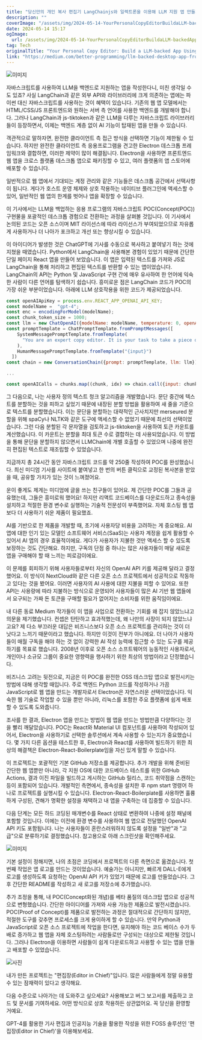 ```yaml
---
title: "당신만의 개인 복사 편집기 LangChainjs와 일렉트론을 이용해 LLM 지원 앱 만들기"
description: ""
coverImage: "/assets/img/2024-05-14-YourPersonalCopyEditorBuildaLLM-backedAppUsingLangChainjsandElectron_0.png"
date: 2024-05-14 15:17
ogImage: 
  url: /assets/img/2024-05-14-YourPersonalCopyEditorBuildaLLM-backedAppUsingLangChainjsandElectron_0.png
tag: Tech
originalTitle: "Your Personal Copy Editor: Build a LLM-backed App Using LangChain.js and Electron"
link: "https://medium.com/better-programming/llm-backed-desktop-app-from-poc-to-mvp-843d71061e45"
---
```



![이미지](/assets/img/2024-05-14-YourPersonalCopyEditorBuildaLLM-backedAppUsingLangChainjsandElectron_0.png)

자바스크립트를 사용하여 LLM을 백엔드로 지원하는 앱을 작성한다니, 미친 생각일 수도 있죠? 사실 LangChain과 같은 외부 API와 라이브러리에 크게 의존하는 앱에는 파이썬 대신 자바스크립트를 사용하는 것이 혜택이 있습니다. 기존의 웹 앱 모델에서는 HTML/CSS/JS 프론트엔드와 원하는 서버 측 언어를 사용한 백엔드를 개발해야 합니다. 그러나 LangChain과 js-tiktoken과 같은 LLM을 다루는 자바스크립트 라이브러리들이 등장하면서, 이제는 백엔드 계층 없이 AI 기능이 탑재된 앱을 만들 수 있습니다.

객관적으로 말하자면, 완전한 클라이언트 측 접근 방식을 선택하면 기능이 제한될 수 있습니다. 하지만 완전한 클라이언트 측 응용프로그램을 견고한 Electron 데스크톱 프레임워크와 결합하면, 이러한 제약이 많이 해결됩니다. Electron을 사용하면 프론트엔드 웹 앱을 크로스 플랫폼 데스크톱 앱으로 패키징할 수 있고, 여러 플랫폼의 앱 스토어에 배포할 수 있습니다.

일반적으로 웹 앱에서 기대되는 계정 관리와 같은 기능들은 데스크톱 공간에서 선택사항이 됩니다. 게다가 호스트 운영 체제와 상호 작용하는 네이티브 플러그인에 액세스할 수 있어, 일반적인 웹 앱의 한계를 벗어나 앱을 확장할 수 있습니다.



이 기사에서는 LLM을 백업하는 응용 프로그램의 자바스크립트 POC(Concept(POC)) 구현물을 포괄적인 데스크톱 경험으로 전환하는 과정을 살펴볼 것입니다. 이 기사에서 논의된 코드는 오픈 소스이며 MIT 라이선스에 따라 라이선스가 부여되었으므로 자유롭게 사용하거나 더 나아가 포크하고 개선 또는 향상시킬 수 있습니다.

이 아이디어가 발생한 것은 ChatGPT에 기사를 수동으로 복사하고 붙여넣기 하는 것에 지쳤을 때였습니다. Python에서 LangChain을 사용해본 경험이 있었기 때문에 간단한 단일 페이지 React 앱을 만들어 보았습니다. 이 앱은 입력된 텍스트를 가져와 JS로 LangChain을 통해 처리하고 편집된 텍스트를 반환할 수 있는 앱이었습니다. LangChain의 API는 Python 및 JavaScript 구현 간에 매우 유사하여 한 언어에 익숙한 사람이 다른 언어를 탐색하기 쉽습니다. 흥미로운 점은 LangChain 코드가 POC의 가장 쉬운 부분이었습니다. 아래에 LLM 상호작용을 위한 코드가 제공되었습니다.

```js
const openAIApiKey = process.env.REACT_APP_OPENAI_API_KEY;
const modelName =  "gpt-4";
const enc = encodingForModel(modelName);
const chunk_token_size = 1000;
const llm = new ChatOpenAI({modelName: modelName, temperature: 0, openAIApiKey: openAIApiKey});
const promptTemplate = ChatPromptTemplate.fromPromptMessages([
    SystemMessagePromptTemplate.fromTemplate(
      "You are an expert copy editor. It is your task to take a piece of an article and proof-read it for grammar and style. Provide a rewritten copy of the article portion back to the human."
    ),
    HumanMessagePromptTemplate.fromTemplate("{input}")
  ])
const chain = new ConversationChain({prompt: promptTemplate, llm: llm});

...

const openAICalls = chunks.map((chunk, idx) => chain.call({input: chunk}));
```

그 다음으로, 나는 사용자 정의 텍스트 청크 알고리즘을 개발했습니다. 문단 중간에 텍스트를 분할하는 것을 피하고 싶었기 때문에 내장된 분할 방법을 활용하여 새 줄을 기준으로 텍스트를 분할했습니다. 이는 문단을 분할하는 대략적인 근사치지만 merseured 분할을 위해 spaCy나 NLTK와 같은 도구에 액세스할 수 없었기 때문에 최선의 선택이었습니다. 그런 다음 분할된 각 문자열을 검토하고 js-tiktoken을 사용하여 토큰 카운트를 계산했습니다. 이 카운트는 분할을 최대 토큰 수로 결합하는 데 사용되었습니다. 이 방법을 통해 문단을 분할하지 않으면서 LLMChain에 개별 호출할 수 있었으며 나중에 완전히 편집된 텍스트로 재조립할 수 있었습니다.



지금까지 총 24시간 동안 자바스크립트 코드를 약 250줄 작성하여 POC를 완성했습니다. 최신 미디엄 기사를 사이트에 붙여넣고 한 번의 버튼 클릭으로 교정된 복사본을 받았을 때, 공유할 가치가 있는 것이 느껴졌어요.

운이 좋게도 제게는 미디엄에 글을 쓰는 친구들이 있어요. 제 간단한 POC를 그들과 공유했는데, 그들은 흥미로워 했어요! 하지만 리액트 코드베이스를 다운로드하고 종속성을 설치하고 적절한 환경 변수로 실행하는 기술적 전문성이 부족했어요. 자체 호스팅 웹 앱보다 더 사용하기 쉬운 제품이 필요했죠.

AI를 기반으로 한 제품을 개발할 때, 초기에 사용자당 비용을 고려하는 게 중요해요. AI 앱에 대한 인기 있는 모델인 소프트웨어 서비스(SaaS)는 사용자 계정을 쉽게 활용할 수 있어서 AI 앱의 경우 효율적이에요. 게다가 사용자가 지불한 것만 액세스 할 수 있도록 보장하는 것도 간단해요. 하지만, 구독의 단점 중 하나는 많은 사용자들이 매달 새로운 앱을 구매해야 할 때 느끼는 피로감이에요.

이 문제를 회피하기 위해 사용자들로부터 자신의 OpenAI API 키를 제공해 달라고 결정했어요. 이 방식이 NextCloud와 같은 다른 오픈 소스 프로젝트에서 성공적으로 작동하고 있다는 것을 봤어요. 이러면 사용자의 AI 사용에 대한 지불을 피할 수 있어요. 또한 API는 사용량에 따라 지불하는 방식으로 운영되어 사용자들이 많은 AI 기반 웹 앱들에서 요구되는 가짜 돈 토큰을 구매할 필요가 없어지는 소비자를 위한 움직임이에요.



내 다른 동료 Medium 작가들이 이 앱을 사업으로 전환하는 기회를 왜 잡지 않았느냐고 의문을 제기했습니다. 컨셉은 탄탄하고 효과적했는데, 왜 나만의 사장이 되지 않았느냐고요? 제 다소 부끄러운 대답은 비즈니스보다 오픈 소스 프로젝트를 관리하는 것이 더 낫다고 느끼기 때문이라고 했습니다. 하지만 이것이 전부가 아니에요. 더 나아가 사용자들이 매월 구독을 해야 하는 것 없이 강력한 AI 작성 능력에 접근할 수 있는 도구를 제공하기를 목표로 했습니다. 2008년 이후로 오픈 소스 소프트웨어의 능동적인 사용자로서, 개인이나 소규모 그룹이 중요한 영향력을 행사하기 위한 최상의 방법이라고 단정했습니다.

비즈니스 고려는 뒷전으로, 지금은 이 POC를 완전한 OSS 데스크탑 앱으로 발전시키는 방법에 대해 생각할 때입니다. 주로 백엔드 Python 코드를 작성하거나 가끔 JavaScript로 웹 앱을 만드는 개발자로서 Electron은 자연스러운 선택이었습니다. 익숙한 웹 기술로 작업할 수 있을 뿐만 아니라, 리눅스를 포함한 주요 플랫폼에 쉽게 배포할 수 있도록 도와줍니다.

조사를 한 결과, Electron 앱을 만드는 방법이 웹 앱을 만드는 방법만큼 다양하다는 것을 빨리 깨달았습니다. POC는 React와 Material UI 컴포넌트를 사용하여 작성되어 있어서, Electron을 사용하기로 선택한 솔루션에서 계속 사용할 수 있는지가 중요했습니다. 몇 가지 다른 옵션을 테스트한 후, Electron과 React를 사용하여 빌드하기 위한 최상의 해결책은 Electron-React-Boilerplate임을 자신 있게 말할 수 있습니다.

이 프로젝트는 포괄적인 기본 GitHub 저장소를 제공합니다. 추가 개발을 위해 준비된 간단한 웹 앱뿐만 아니라, 각 지원 OS에 대한 코드베이스 테스트를 위한 GitHub Actions, 결과 이진 파일을 빌드하고 게시하는 GitHub 릴리스, 코드 취약점을 스캔하는 등이 포함되어 있습니다. 개발적인 측면에서, 종속성을 설치한 후 npm start 명령어 하나로 프로젝트를 실행시킬 수 있습니다. Electron-React-Boilerplate를 사용하면 훌륭하게 구성된, 견해가 명확한 설정을 채택하고 내 앱을 구축하는 데 집중할 수 있습니다.



다음 단계는 모든 하드 코딩된 매개변수를 React 상태로 변환하여 나중에 설정 패널에 포함할 것입니다. 이에는 이전에 환경 변수를 사용하여 웹 앱으로 전달했던 OpenAI API 키도 포함됩니다. 나는 사용자들이 혼란스러워하지 않도록 설정을 "일반"과 "고급"으로 분류하기로 결정했습니다. 참고용으로 아래 스크린샷을 확인해주세요.

![이미지](/assets/img/2024-05-14-YourPersonalCopyEditorBuildaLLM-backedAppUsingLangChainjsandElectron_1.png)

기본 설정이 정해지면, 나의 초점은 코딩에서 프로젝트의 다른 측면으로 옮겼습니다. 첫 번째 작업은 앱 로고를 만드는 것이었습니다. 예술가는 아니지만, 빠르게 DALL-E에게 로고를 생성하도록 요청하는 OpenAI API 키가 있었기 때문에 로고를 만들었습니다. 그 후 간단한 README를 작성하고 새 로고를 저장소에 추가했습니다.

추가 조정을 통해, 내 POC(Concept화된 개념)를 베타 품질의 데스크탑 앱으로 성공적으로 변형했습니다. 간단한 아이디어를 가져와 사용 가능한 제품으로 발전시켰습니다. POC(Proof of Concept)를 제품으로 발전하는 과정은 절대적으로 간단하지 않지만, 적절한 도구를 갖추면 프로세스를 크게 용이하게 할 수 있습니다. 만약 Python과 JavaScript로 오픈 소스 프로젝트에 작업을 한다면, 유지해야 하는 코드 베이스 수가 두 배로 증가하고 웹 앱을 자체 호스팅하려는 사람들로만 구성되는 대상으로 제한될 것입니다. 그러나 Electron을 이용하면 사람들이 쉽게 다운로드하고 사용할 수 있는 앱을 만들고 배포할 수 있었습니다.



![사진](/assets/img/2024-05-14-YourPersonalCopyEditorBuildaLLM-backedAppUsingLangChainjsandElectron_2.png)

내가 만든 프로젝트는 "편집장(Editor in Chief)"입니다. 많은 사람들에게 정말 유용할 수 있는 잠재력이 있다고 생각해요.

다음 수준으로 나아가는 데 도와주고 싶으세요? 사용해보고 버그 보고서를 제출하고 코드 및 문서를 기여하세요. 어떤 방식으로 상호 작용하든 상관없어요. 꼭 당신을 환영할 거예요.

GPT-4를 활용한 기사 편집과 인공지능 기술을 활용한 작성을 위한 FOSS 솔루션인 '편집장(Editor in Chief)'을 이용해보세요.